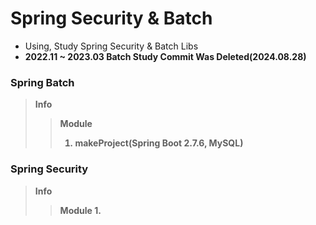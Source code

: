 # Spring Security & Batch

- Using, Study Spring Security & Batch Libs
- <b>2022.11 ~ 2023.03 Batch Study Commit Was Deleted(2024.08.28)<b/>

### Spring Batch
> Info
>> Module
>> 1. makeProject(Spring Boot 2.7.6, MySQL)



### Spring Security
> Info
>> Module
>> 1. 